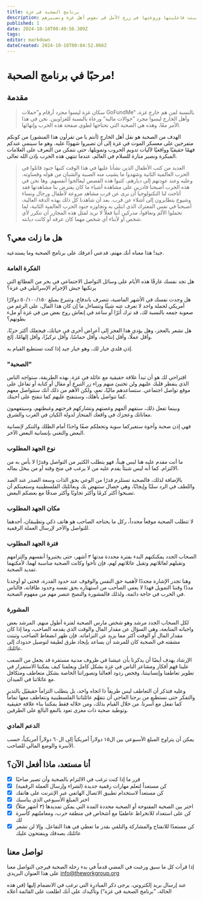 ```yaml
---
title: برنامج الصحبة في غزة
description: فكرة الصحبة اكتشفها البعض بالصدفة أثناء حرب غزة، ومنذ ذلك الحين اختبرها الكثيرون وثبتت فاعليتها وروعتها في زرع الأمل في نفوس أهل غزة وتصبيرهم.
published: 1
date: 2024-10-10T00:49:56.309Z
tags: 
editor: markdown
dateCreated: 2024-10-10T00:04:52.066Z
---
```


# مرحبًا في برنامج الصحبة!

## مقدمة

> سكان غزة ليسوا مجرد أرقام و”حملات GoFundMe“ بالنسبة لمن هم خارج غزة، وأهل الخارج ليسوا مجرد ”حوالات مالية“ ورعاة بالنسبة للغزاويين. نحن في هذا الأمر معًا، وهذه هي الصحبة التي نحتاجها لطوي صفحة هذه الحرب وإنهائها.

الهدف من الصحبة هو نقل أهل الخارج (أنتم يا من تقرأون هذا المنشور) من كونكم متفرجين على معسكر الموت في غزة إلى أن تصيروا شهودًا عليه. وهو ما سينمي عندكم فهمًا حقيقيًا وواقعيًا لآليات تدويم الحروب وتمويلها، حتى نتمكن من التعرف على العلامات المبكرة ونصير منارة للسلام في العالم، عندما تنتهي هذه الحرب بإذن الله تعالى.

> العديد من كتب الأطفال الذين نشأنا عليها في هذا الوقت كتبها جنود قاتلوا في الحرب العالمية الثانية وشهدوا ما يشيب منه الصبية والشبان من هوله وقساوته. وعليه وعند عودتهم إلى ديارهم، كتبوا هذه القصص ليعالجوا أنفسهم. وها نحن في هذه الحرب أصبحنا قادرين على مشاهدة أشياء ما كان يفترض بنا مشاهدتها فقد أتاحت لنا التكنولوجيا أن نرى عن قرب مشاهد مروعة لأطفال ورجال ونساء وشيوخ يتطايرون إلى أشلاء عن قرب. بعد أن شاهدنا كل ذلك بهذه الدقة العالية، أصبحنا في نفس المعترك الذي ابتلي به وتجاوزه جنود الحرب العالمية الثانية، لما تحملوا الألم وتعافوا، مدركين أننا فعلاً لا نريد لمثل هذه المجازر أن تتكرر لأي شخص أو لأبناء أي شخص مهما كان عرقه أو كانت ديانته.

## هل ما زلت معي؟

جيد! هذا معناه أنك مهتم، فدعني أعرفك على برنامج الصحبة وما يستدعيه.

### الفكرة العامة

هل تجد نفسك غارقًا هذه الأيام على وسائل التواصل الاجتماعي في بحر من الفظائع التي يرتكبها جيش الإجرام الإسرائيلي في غزة؟

هل وجدت نفسك في الأشهر الماضية، تتصرف باندفاع، وتتبرع بمبلغ ٥٠/١٠٠/١٥٠ دولارًا أمريكي لحملة واحد لا تعرف عنه شيئًا وتتساءل ما إن كان هذا المال، على الرغم من صعوبة جمعه بالنسبة لك، قد ترك أثرًا أو ساعد في إنعاش روح بعض من في غزة أو ملء بطونهم؟

هل تشعر بالعجز، وهل يؤدي هذا العجز إلى أعراض أخرى في حياتك، فيجعلك أكثر حزنًا، وأقل عملًا، وأقل إنتاجية، وأقل حماسًا، وأقل تركيزًا، وأقل إلهامًا، إلخ.

إذن فلدي خيار لك، وهو خيار جيد إذا كنت تستطيع القيام به.

### "الصحبة"

اقتراحي لك هو أن تبدأ علاقة حقيقية مع عائلة في غزة. بهذه الطريقة، ستواجه الناس الذي ينفطر قلبك عليهم ولن تختبئ منهم وراء زر التبرع أو مقال أو كتابة أو تفاعل على موقع تواصل اجتماعي. ستساعدهم ماليًا، نعم، ولكن الأهم من ذلك أنك ستتواصل معهم كما تتواصل بأهلك، وستنفتح عليهم كما تنفتح على أحبتك.

وبينما تفعل ذلك، ستفهم ألمهم وغصتهم وتشاركهم فرحتهم وغبطتهم، وسيتفهمون معاناتك وعجزك في واقعك المنحاز لدولة الكيان في الغرب والشرق.

فهي إذن صحبة وأخوة ستغيركما سوية وتجعلكم صفًا واحدًا أمام الظلك والتنكر لإنسانية البعض والتغني بإنسانية البعض الآخر.

### نوع الجهد المطلوب

ما أنت مقدم عليه هنا ليس هيناً، فهو يتطلب الكثير من التواصل وقدرًا لا بأس به من الالتزام. كما أنه ليس شيئاً يقدم عليه من لا يرغب في منح وقته أو من يبخل بماله.

بالإضافة لذلك، فالصحبة تستلزم قدرًا من الوعي بحق الذات وسعة الصدر عند الصد واللطف في الرد سلبًا وإيجابًا، وهي خصال ستنهض بك وبعائلتك الفلسطينية وستعينكم أن تصبحوا أكثر كرمًا وأكثر تجاوبًا وأكثر صدقًا مع بعضكم البعض.

### مكان الجهد المطلوب

لا تتطلب الصحبة موقعاً محدداً، ركل ما يحتاجه الصاحب هو هاتف ذكي وتطبيقان، أحدهما للتواصل والآخر لإرسال العملة الرقمية.

### فترة الجهد المطلوب

الصحاب الجدد يمكنكنهم البدء بفترة محددة مدتها ٣ أشهر، حتى يختبروا أنفسهم والتزامهم وتقبلهم لعائلاتهم وتقبل عائلاتهم لهم، فإن تآخوا وكانت الصحبة مناسبة لهما، لأمكنهما تمديد الصحبة.

وهنا تجدر الإشارة مجددًا لأهمية حق النفس والوقوف عند حدود القدرة، فحتى لو أوجدنا مددًا وقننا التمويل فهذا لا يعفي الصاحب من استهتاره بحق نفسه وحدود طاقاته، فالناس في الحرب في حاجة دائمة، ولذلك فالمشورة والنصح عنصر مهم من مفهوم الصحبة.

### المشورة

لكل الصحاب الجدد مرشد وهو شخص مارس الصحبة لفترة أطول منهم. المرشد بعض واجباته المتابعة، وهي السؤال عن مقدار المال والوقت الذي يقدمه الصاحب، وما إذا كان مقدار المال أو الوقت أكثر مما يزيد عن التزاماته. فإن ظهر انضغاط الصاحب وثبتت مشقته في الصحبة كان للمرشد أن يساعد بإيجاد طرق لطيفة لتوصيل حدودك إلى عائلتك.

الإرشاد يهدف أيضًا أن يذكرنا بأن عيشنا في ظروف مدنية مستقرة قد يجعل من الصعب علينا فهم أفكار ومشاعر الناس في غزة بشكل كامل ويعلمنا كيف يمكننا الاستمرار في تطوير تعاطفنا وإنسانيتنا، وفحص ردود أفعالنا وتصوراتنا الخاصة بشكل متعاطف ومتكافل مع عائلاتنا في الميدان.

وعليه فتذكر أن التعاطف ليس طريقاً ذا اتجاه واحد، بل يتطلب التزاماً حقيقيًل بالتدبر والتفكر حتى نستطيع من برجنا العاجي أن نتفهَّم عائلتاتنا الفلسطينية ونتعاطف معها تماماً كما نفعل مع أسرنا. من خلال القيام بذلك، ومن خلاله فقط يمكننا بناء علاقة حقيقية وتوطيد صحبة ذات مغزى تعود بالنفع البالغ على الطرفين.

### الدعم المادي

يمكن أن يتراوح المبلغ الأسبوعي بين ال١٥ دولاراً أمريكياً إلى ال٦٠ دولاراً أمريكياً، حسب الأسرة والوضع المالي للصاحب.

## أنا مستعد، ماذا أفعل الآن؟

- [X] قرر ما إذا كنت ترغب في الالتزام بالصحبة وأن تصير صاحبًا
- [X] كن مستعداً لتعلم مهارات رقمية جديدة (لشراء وإرسال العملة الرقمية)
- [X] كن مستعداً لاستخدام تطبيق الاتصال الهاتفي عبر الإنترنت على هاتفك
- [X] اختر المبلغ الأسبوعي الذي يناسبك
- [X] اختر بين الصحبة المفتوحة أو الصحبة محددة المدة التي يمكن تمديدها (٣ أشهر مثلاً)
- [X] كن على استعداد للانخراط عاطفيًا مع أشخاص في منطقة حرب، ومعاملتهم كأسرة لك
- [X] كن مستعدًا للانفتاح والمشاركة والتلقي بقدر ما تعطي في هذا التفاعل. وإلا لن تشعر عائلتك بصدقك وينفتحون عليك

## تواصل معنا

إذا قرأت كل ما سبق ورغبت في المضي قدماً في بدء رحلة الصحبة فيرجى التواصل معنا على هذا العنوان البريدي info@theworkgroup.org

عند إرسال بريد إلكتروني، يرجى ذكر المبادرة التي ترغب في الانضمام إليها (في هذه الحالة، ”برنامج الصحبة في غزة“) وتأكيدك على أنك اطلعت على القائمة أعلاه